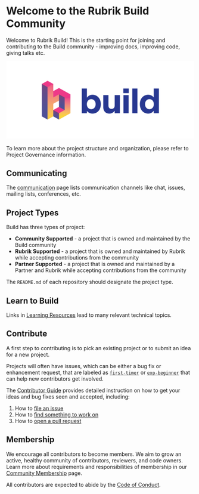 # Welcome to the Rubrik Build Community
Welcome to Rubrik Build! This is the starting point for joining and contributing to the Build community - improving docs, improving code, giving talks etc.

![alt text](/img/Rubrik-Build-Logo/Build.png)

To learn more about the project structure and organization, please refer to Project Governance information.

## Communicating

The [communication](https://github.com/rubrikinc/welcome-to-rubrik-build/blob/master/community/communication.md) page lists communication channels like chat, issues, mailing lists, conferences, etc.

## Project Types

Build has three types of project:

* **Community Supported** - a project that is owned and maintained by the Build community
* **Rubrik Supported** - a project that is owned and maintained by Rubrik while accepting contributions from the community
* **Partner Supported** - a project that is owned and maintained by a Partner and Rubrik while accepting contributions from the community

The `README.md` of each repository should designate the project type.

## Learn to Build

Links in [Learning Resources](/contributors/learn/README.md) lead to many relevant technical topics.

## Contribute

A first step to contributing is to pick an existing project or to submit an idea for a new project.

Projects will often have issues, which can be either a bug fix or enhancement request, that are labeled as [`first-timer`](https://github.com/search?q=org%3Arubrikinc+is%3Aopen+label%3Afirst-timer&unscoped_q=is%3Aopen+label%3Afirst-timer) or [`exp-beginner`](https://github.com/search?q=org%3Arubrikinc+is%3Aopen+label%3Aexp-beginner) that can help new contributors get involved.

The [Contributor Guide](contributors/guide/README.md) provides detailed instruction on how to get your ideas and bug fixes seen and accepted, including:

1. How to [file an issue](https://github.com/rubrikinc/welcome-to-rubrik-build/blob/master/contributors/guide/issue-handling.md)
1. How to [find something to work on](https://github.com/rubrikinc/welcome-to-rubrik-build/blob/master/contributors/guide/labels.md)
1. How to [open a pull request](https://github.com/rubrikinc/welcome-to-rubrik-build/blob/master/contributors/guide/submitting-pull-requests.md)

## Membership

We encourage all contributors to become members. We aim to grow an active, healthy community of contributors, reviewers, and code owners. Learn more about requirements and responsibilities of membership in our [Community Membership](https://github.com/rubrikinc/welcome-to-rubrik-build/tree/master/community) page.

All contributors are expected to abide by the [Code of Conduct](https://github.com/rubrikinc/welcome-to-rubrik-build/blob/master/Code-of-Conduct.md).
